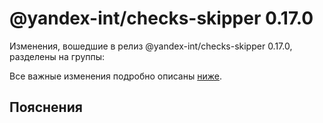 # @yandex-int/checks-skipper 0.17.0

<!-- ЧЕЛОВЕЧЕСКОЕ ВСТУПЛЕНИЕ -->

Изменения, вошедшие в релиз @yandex-int/checks-skipper 0.17.0, разделены на группы:

Все важные изменения подробно описаны [ниже](#Пояснения).

## Пояснения

